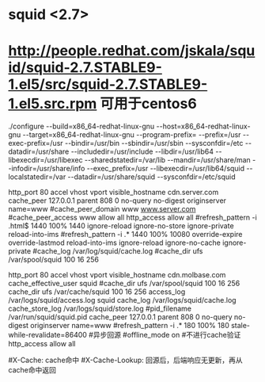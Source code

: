 squid <2.7>
=====

http://people.redhat.com/jskala/squid/squid-2.7.STABLE9-1.el5/src/squid-2.7.STABLE9-1.el5.src.rpm   可用于centos6
======


./configure --build=x86_64-redhat-linux-gnu --host=x86_64-redhat-linux-gnu --target=x86_64-redhat-linux-gnu --program-prefix= --prefix=/usr --exec-prefix=/usr --bindir=/usr/bin --sbindir=/usr/sbin --sysconfdir=/etc --datadir=/usr/share --includedir=/usr/include --libdir=/usr/lib64 --libexecdir=/usr/libexec --sharedstatedir=/var/lib --mandir=/usr/share/man --infodir=/usr/share/info --exec_prefix=/usr --libexecdir=/usr/lib64/squid --localstatedir=/var --datadir=/usr/share/squid --sysconfdir=/etc/squid


http_port 80 accel  vhost vport
visible_hostname cdn.server.com
cache_peer 127.0.0.1 parent 808 0 no-query no-digest originserver name=www
#cache_peer_domain www www.server.com
#cache_peer_access www allow all
http_access allow all
#refresh_pattern -i \.html$ 1440 100% 1440 ignore-reload ignore-no-store ignore-private reload-into-ims
#refresh_pattern -i .* 1440 100% 10080 override-expire override-lastmod reload-into-ims ignore-reload ignore-no-cache ignore-private
#cache_log /var/log/squid/cache.log
#cache_dir ufs /var/spool/squid 100 16 256








http_port 80 accel  vhost vport
visible_hostname cdn.molbase.com
cache_effective_user squid
#cache_dir ufs /var/spool/squid 100 16 256
cache_dir ufs /var/cache/squid 100 16 256
access_log /var/logs/squid/access.log squid
cache_log /var/logs/squid/cache.log
cache_store_log /var/logs/squid/store.log
#pid_filename /var/run/squid/squid.pid
cache_peer 127.0.0.1 parent 808 0 no-query no-digest originserver name=www
#refresh_pattern -i .* 180 100% 180 stale-while-revalidate=86400      #异步回源
#offline_mode on                                                      #不进行cache验证
http_access allow all





#X-Cache: cache命中
#X-Cache-Lookup: 回源后，后端响应无更新，再从cache命中返回
